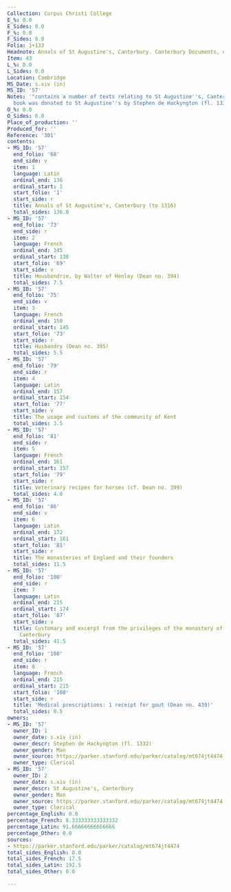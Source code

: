 ```yaml
---
Collection: Corpus Christi College
E_%: 0.0
E_Sides: 0.0
F_%: 0.0
F_Sides: 0.0
Folia: 1+133
Headnote: Annals of St Augustine's, Canterbury. Canterbury Documents, etc
Item: 43
L_%: 0.0
L_Sides: 0.0
Location: Cambridge
MS_Date: s.xiv (in)
MS_ID: '57'
Notes: '"contains a number of texts relating to St Augustine''s, Canterbury"; "The
  book was donated to St Augustine''s by Stephen de Hackyngton (fl. 1332)."'
O_%: 0.0
O_Sides: 0.0
Place_of_production: ''
Produced_for: ''
Reference: '301'
contents:
- MS_ID: '57'
  end_folio: '68'
  end_side: v
  item: 1
  language: Latin
  ordinal_end: 136
  ordinal_start: 1
  start_folio: '1'
  start_side: r
  title: Annals of St Augustine's, Canterbury (to 1316)
  total_sides: 136.0
- MS_ID: '57'
  end_folio: '73'
  end_side: r
  item: 2
  language: French
  ordinal_end: 145
  ordinal_start: 138
  start_folio: '69'
  start_side: v
  title: Housbondrie, by Walter of Henley (Dean no. 394)
  total_sides: 7.5
- MS_ID: '57'
  end_folio: '75'
  end_side: v
  item: 3
  language: French
  ordinal_end: 150
  ordinal_start: 145
  start_folio: '73'
  start_side: r
  title: Husbandry (Dean no. 395)
  total_sides: 5.5
- MS_ID: '57'
  end_folio: '79'
  end_side: r
  item: 4
  language: Latin
  ordinal_end: 157
  ordinal_start: 154
  start_folio: '77'
  start_side: v
  title: The usage and customs of the community of Kent
  total_sides: 3.5
- MS_ID: '57'
  end_folio: '81'
  end_side: r
  item: 5
  language: French
  ordinal_end: 161
  ordinal_start: 157
  start_folio: '79'
  start_side: r
  title: Veterinary recipes for horses (cf. Dean no. 399)
  total_sides: 4.0
- MS_ID: '57'
  end_folio: '86'
  end_side: v
  item: 6
  language: Latin
  ordinal_end: 172
  ordinal_start: 161
  start_folio: '81'
  start_side: r
  title: The monasteries of England and their founders
  total_sides: 11.5
- MS_ID: '57'
  end_folio: '108'
  end_side: r
  item: 7
  language: Latin
  ordinal_end: 215
  ordinal_start: 174
  start_folio: '87'
  start_side: v
  title: Customary and excerpt from the privileges of the monastery of St Augustine's,
    Canterbury
  total_sides: 41.5
- MS_ID: '57'
  end_folio: '108'
  end_side: r
  item: 8
  language: French
  ordinal_end: 215
  ordinal_start: 215
  start_folio: '108'
  start_side: r
  title: 'Medical prescriptions: 1 receipt for gout (Dean no. 439)'
  total_sides: 0.5
owners:
- MS_ID: '57'
  owner_ID: 1
  owner_date: s.xiv (in)
  owner_descr: Stephen de Hackyngton (fl. 1332)
  owner_gender: Man
  owner_source: https://parker.stanford.edu/parker/catalog/mt674jt4474
  owner_type: Clerical
- MS_ID: '57'
  owner_ID: 2
  owner_date: s.xiv (in)
  owner_descr: St Augustine's, Canterbury
  owner_gender: Man
  owner_source: https://parker.stanford.edu/parker/catalog/mt674jt4474
  owner_type: Clerical
percentage_English: 0.0
percentage_French: 8.333333333333332
percentage_Latin: 91.66666666666666
percentage_Other: 0.0
sources:
- https://parker.stanford.edu/parker/catalog/mt674jt4474
total_sides_English: 0.0
total_sides_French: 17.5
total_sides_Latin: 192.5
total_sides_Other: 0.0

---
```

